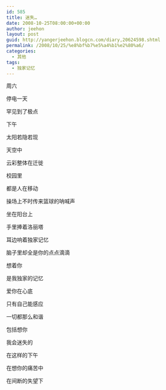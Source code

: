 ```yaml
---
id: 585
title: 迷失…
date: 2008-10-25T08:00:00+00:00
author: jeehon
layout: post
guid: http://yangerjeehon.blogcn.com/diary,20624598.shtml
permalink: /2008/10/25/%e8%bf%b7%e5%a4%b1%e2%80%a6/
categories:
  - 其他
tags:
  - 独家记忆
---
```

周六
  
停电一天
  
罕见到了极点
  
下午
  
太阳若隐若现
  
天空中
  
云彩整体在迁徙
  
校园里
  
都是人在移动
  
操场上不时传来篮球的呐喊声
  
坐在阳台上
  
手里捧着洛丽塔
  
耳边响着独家记忆
  
脑子里却全是你的点点滴滴
  
想着你
  
是我独家的记忆
  
爱你在心底
  
只有自己能感应
  
一切都那么和谐
  
包括想你
  
我会迷失的
  
在这样的下午
  
在想你的痛苦中
  
在间断的失望下
